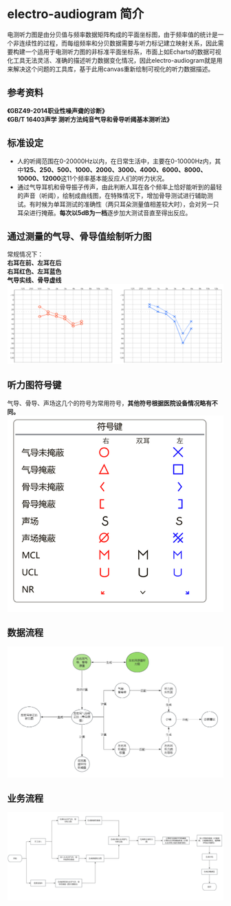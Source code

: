 # electro-audiogram 简介
电测听力图是由分贝值与频率数据矩阵构成的平面坐标图，由于频率值的统计是一个非连续性的过程，而每组频率和分贝数据需要与听力标记建立映射关系，因此需要构建一个适用于电测听力图的非标准平面坐标系，市面上如Echarts的数据可视化工具无法灵活、准确的描述听力数据变化情况，因此electro-audiogram就是用来解决这个问题的工具库，基于此用canvas重新绘制可视化的听力数据描述。

## 参考资料
**《GBZ49-2014职业性噪声聋的诊断》**<br />
**《GB/T 16403声学 测听方法纯音气导和骨导听阈基本测听法》**

## 标准设定
+ 人的听阈范围在0-20000Hz以内，在日常生活中，主要在0-10000Hz内，其中**125、250、500、1000、2000、3000、4000、6000、8000、10000、12000**这11个频率基本能反应人们的听力状况。
+ 通过气导耳机和骨导振子传声，由此判断人耳在各个频率上恰好能听到的最轻的声音（听阈），绘制成曲线图，在特殊情况下，增加骨导测试进行辅助测试。有时候为单耳测试的准确性（两只耳朵测量值相差较大时），会对另一只耳朵进行掩蔽。**每次以5dB为一档**逐步加大测试音直至得出反应。

## 通过测量的气导、骨导值绘制听力图
常规情况下：<br />
**右耳在前、左耳在后<br />
右耳红色、左耳蓝色<br />
气导实线、骨导虚线**
![电测听绘制图](./src/assets/image/test.png)

## 听力图符号键
气导、骨导、声场这几个的符号为常用符号，**其他符号根据医院设备情况略有不同。**
![符号键](./src/assets/image/standard.png)

## 数据流程
![数据流程](./src/assets/image/dataSource.png)

## 业务流程
![业务流程](./src/assets/image/flow.png)